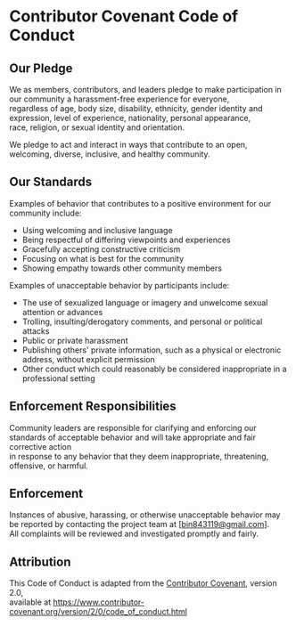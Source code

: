 # Contributor Covenant Code of Conduct

## Our Pledge

We as members, contributors, and leaders pledge to make participation in our community a harassment-free experience for everyone,  
regardless of age, body size, disability, ethnicity, gender identity and expression, level of experience, nationality, personal appearance,  
race, religion, or sexual identity and orientation.

We pledge to act and interact in ways that contribute to an open, welcoming, diverse, inclusive, and healthy community.

## Our Standards

Examples of behavior that contributes to a positive environment for our community include:

- Using welcoming and inclusive language
- Being respectful of differing viewpoints and experiences
- Gracefully accepting constructive criticism
- Focusing on what is best for the community
- Showing empathy towards other community members

Examples of unacceptable behavior by participants include:

- The use of sexualized language or imagery and unwelcome sexual attention or advances
- Trolling, insulting/derogatory comments, and personal or political attacks
- Public or private harassment
- Publishing others' private information, such as a physical or electronic address, without explicit permission
- Other conduct which could reasonably be considered inappropriate in a professional setting

## Enforcement Responsibilities

Community leaders are responsible for clarifying and enforcing our standards of acceptable behavior and will take appropriate and fair corrective action  
in response to any behavior that they deem inappropriate, threatening, offensive, or harmful.

## Enforcement

Instances of abusive, harassing, or otherwise unacceptable behavior may be reported by contacting the project team at [bin843119@gmail.com].  
All complaints will be reviewed and investigated promptly and fairly.

## Attribution

This Code of Conduct is adapted from the [Contributor Covenant][homepage], version 2.0,  
available at https://www.contributor-covenant.org/version/2/0/code_of_conduct.html

[homepage]: https://www.contributor-covenant.org
